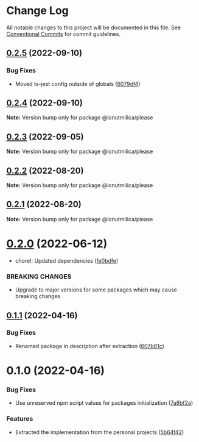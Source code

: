 # Change Log

All notable changes to this project will be documented in this file.
See [Conventional Commits](https://conventionalcommits.org) for commit guidelines.

## [0.2.5](https://github.com/ionutmilica/build-tools/compare/@ionutmilica/please@0.2.4...@ionutmilica/please@0.2.5) (2022-09-10)


### Bug Fixes

* Moved ts-jest config outside of globals ([6079df4](https://github.com/ionutmilica/build-tools/commit/6079df43b7ed703481cd655c06ee664f3352434a))





## [0.2.4](https://github.com/ionutmilica/build-tools/compare/@ionutmilica/please@0.2.3...@ionutmilica/please@0.2.4) (2022-09-10)

**Note:** Version bump only for package @ionutmilica/please





## [0.2.3](https://github.com/ionutmilica/build-tools/compare/@ionutmilica/please@0.2.2...@ionutmilica/please@0.2.3) (2022-09-05)

**Note:** Version bump only for package @ionutmilica/please





## [0.2.2](https://github.com/ionutmilica/build-tools/compare/@ionutmilica/please@0.2.1...@ionutmilica/please@0.2.2) (2022-08-20)

**Note:** Version bump only for package @ionutmilica/please





## [0.2.1](https://github.com/ionutmilica/build-tools/compare/@ionutmilica/please@0.2.0...@ionutmilica/please@0.2.1) (2022-08-20)

**Note:** Version bump only for package @ionutmilica/please





# [0.2.0](https://github.com/ionutmilica/build-tools/compare/@ionutmilica/please@0.1.1...@ionutmilica/please@0.2.0) (2022-06-12)


* chore!: Updated dependencies ([fe0bdfe](https://github.com/ionutmilica/build-tools/commit/fe0bdfecdc7dfcbf1e7e32ac40952ca602b94b82))


### BREAKING CHANGES

* Upgrade to major versions for some packages which may cause breaking changes





## [0.1.1](https://github.com/ionutmilica/build-tools/compare/@ionutmilica/please@0.1.0...@ionutmilica/please@0.1.1) (2022-04-16)


### Bug Fixes

* Renamed package in description after extraction ([607b81c](https://github.com/ionutmilica/build-tools/commit/607b81cb64db40fd7fb11e941f0c1b2ec509c5cd))





# 0.1.0 (2022-04-16)


### Bug Fixes

* Use unreserved npm script values for packages initialization ([7a8bf2a](https://github.com/ionutmilica/build-tools/commit/7a8bf2a6a1fa24d1749cf9254503035e116d12d8))


### Features

* Extracted the implementation from the personal projects ([5b64f42](https://github.com/ionutmilica/build-tools/commit/5b64f42e25e5a46ed2243450cfc24997c1e5fa28))
